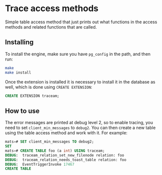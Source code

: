# Trace access methods

Simple table access method that just prints out what functions in the
access methods and related functions that are called.

## Installing

To install the engine, make sure you have `pg_config` in the path, and
then run:

```bash
make
make install
```

Once the extension is installed it is necessary to install it in the
database as well, which is done using `CREATE EXTENSION`:

```sql
CREATE EXTENSION traceam;
```

## How to use

The error messages are printed at debug level 2, so to enable tracing,
you need to set `client_min_messages` to `debug2`. You can then create
a new table using the table access method and work with it. For
example:

```sql
mats=# SET client_min_messages TO debug2;
SET
mats=# CREATE TABLE foo (a int) USING traceam;
DEBUG:  traceam_relation_set_new_filenode relation: foo
DEBUG:  traceam_relation_needs_toast_table relation: foo
DEBUG:  EventTriggerInvoke 17467
CREATE TABLE
```
